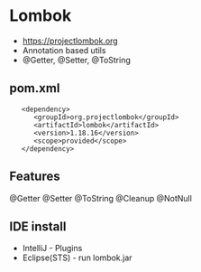 # Lombok
* https://projectlombok.org
* Annotation based utils
* @Getter, @Setter, @ToString

## pom.xml
```
   <dependency>
      <groupId>org.projectlombok</groupId>
      <artifactId>lombok</artifactId>
      <version>1.18.16</version>
      <scope>provided</scope>
   </dependency>
```

## Features
@Getter
@Setter
@ToString
@Cleanup
@NotNull

## IDE install
* IntelliJ - Plugins
* Eclipse(STS) - run lombok.jar
